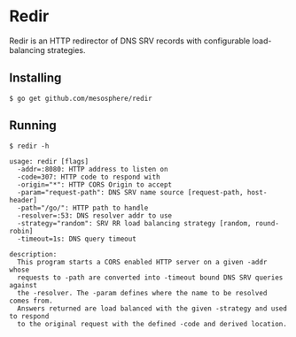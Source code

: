 # Redir

Redir is an HTTP redirector of DNS SRV records with configurable
load-balancing strategies.

## Installing 
```shell
$ go get github.com/mesosphere/redir
```

## Running
```shell
$ redir -h

usage: redir [flags]
  -addr=:8080: HTTP address to listen on
  -code=307: HTTP code to respond with
  -origin="*": HTTP CORS Origin to accept
  -param="request-path": DNS SRV name source [request-path, host-header]
  -path="/go/": HTTP path to handle
  -resolver=:53: DNS resolver addr to use
  -strategy="random": SRV RR load balancing strategy [random, round-robin]
  -timeout=1s: DNS query timeout

description:
  This program starts a CORS enabled HTTP server on a given -addr whose
  requests to -path are converted into -timeout bound DNS SRV queries against
  the -resolver. The -param defines where the name to be resolved comes from.
  Answers returned are load balanced with the given -strategy and used to respond
  to the original request with the defined -code and derived location.
```
